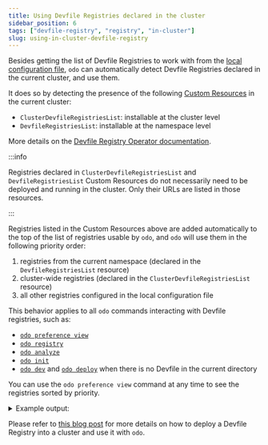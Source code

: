 ```yaml
---
title: Using Devfile Registries declared in the cluster
sidebar_position: 6
tags: ["devfile-registry", "registry", "in-cluster"]
slug: using-in-cluster-devfile-registry
---
```


Besides getting the list of Devfile Registries to work with from the [local configuration file](../../overview/configure.md#managing-devfile-registries),
`odo` can automatically detect Devfile Registries declared in the current cluster, and use them.

It does so by detecting the presence of the following [Custom Resources](https://kubernetes.io/docs/concepts/extend-kubernetes/api-extension/custom-resources/) in the current cluster:
- `ClusterDevfileRegistriesList`: installable at the cluster level
- `DevfileRegistriesList`: installable at the namespace level

More details on the [Devfile Registry Operator documentation](https://github.com/devfile/registry-operator/blob/main/REGISTRIES_LISTS.md).

:::info

Registries declared in `ClusterDevfileRegistriesList` and `DevfileRegistriesList` Custom Resources do not necessarily need to be deployed and running in the cluster.
Only their URLs are listed in those resources.

:::

Registries listed in the Custom Resources above are added automatically to the top of the list of registries usable by `odo`, and `odo` will use them in the following priority order:
1. registries from the current namespace (declared in the `DevfileRegistriesList` resource)
2. cluster-wide registries (declared in the `ClusterDevfileRegistriesList` resource) 
3. all other registries configured in the local configuration file

This behavior applies to all `odo` commands interacting with Devfile registries, such as:
- [`odo preference view`](../../command-reference/preference.md)
- [`odo registry`](../../command-reference/registry.md)
- [`odo analyze`](../../command-reference/json-output.md#odo-analyze--o-json)
- [`odo init`](../../command-reference/init.md)
- [`odo dev`](../../command-reference/dev.md) and [`odo deploy`](../../command-reference/deploy.md) when there is no Devfile in the current directory

You can use the `odo preference view` command at any time to see the registries sorted by priority.

<details>
<summary>Example output:</summary>

```shell
$ odo preference view
[...]                

Devfile registries:
 NAME                      URL                                                   SECURE 
 ns-devfile-registry       http://my-devfile-registry.my-ns.172.17.0.1.nip.io    No     
 ns-devfile-staging        https://registry.stage.devfile.io                     Yes    
 cluster-devfile-registry  http://my-devfile-registry.cluster.172.17.0.1.nip.io  No     
 cluster-devfile-staging   https://registry.stage.devfile.io                     Yes    
 cluster-devfile-prod      https://registry.devfile.io                           Yes    
 Staging                   https://registry.stage.devfile.io                     Yes     
 DefaultDevfileRegistry    https://registry.devfile.io                           Yes     

```
</details>

Please refer to [this blog post](/blog/deploying-and-using-in-cluster-devfile-registry) for more details on how to deploy a Devfile Registry into a cluster and use it with `odo`.
